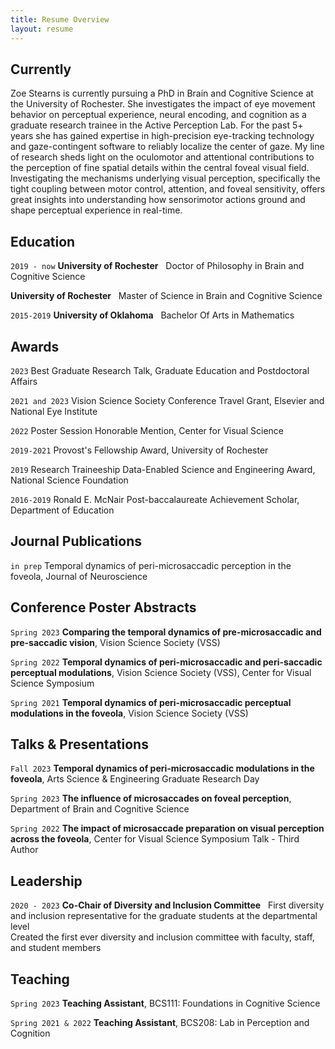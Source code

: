 ```yaml
---
title: Resume Overview
layout: resume
---
```


## Currently

Zoe Stearns is currently pursuing a PhD in Brain and Cognitive Science at the University of Rochester. She investigates the impact of eye movement behavior on perceptual experience, neural encoding, and cognition as a graduate research trainee in the Active Perception Lab. For the past 5+ years she has gained expertise in high-precision eye-tracking technology and gaze-contingent software to reliably localize the center of gaze. My line of research sheds light on the oculomotor and attentional contributions to the perception of fine spatial details within the central foveal visual field. Investigating the mechanisms underlying visual perception, specifically the tight coupling between motor control, attention, and foveal sensitivity, offers great insights into understanding how sensorimotor actions ground and shape perceptual experience in real-time. 


## Education

`2019 - now`
__University of Rochester__ &nbsp;
Doctor of Philosophy in Brain and Cognitive Science 

__University of Rochester__ &nbsp;
Master of Science in Brain and Cognitive Science

`2015-2019`
__University of Oklahoma__ &nbsp;
Bachelor Of Arts in Mathematics

## Awards

`2023`
Best Graduate Research Talk, Graduate Education and Postdoctoral Affairs
 &nbsp;  

`2021 and 2023`
Vision Science Society Conference Travel Grant, Elsevier and National Eye Institute
 &nbsp;  

`2022`
Poster Session Honorable Mention, Center for Visual Science
 &nbsp;  

`2019-2021`
Provost's Fellowship Award, University of Rochester
 &nbsp;  

`2019`
Research Traineeship Data-Enabled Science and Engineering Award, National Science Foundation

`2016-2019`
Ronald E. McNair Post-baccalaureate Achievement Scholar, Department of Education

<!-- A list is also available [online](https://scholar.google.co.uk/citations?user=LTOTl0YAAAAJ) -->

## Journal Publications

`in prep`
Temporal dynamics of peri-microsaccadic perception in the foveola, Journal of Neuroscience

## Conference Poster Abstracts

`Spring 2023`
__Comparing the temporal dynamics of pre-microsaccadic and pre-saccadic vision__, Vision Science Society (VSS)

`Spring 2022`
__Temporal dynamics of peri-microsaccadic and peri-saccadic perceptual modulations__, Vision Science Society (VSS), Center for Visual Science Symposium

`Spring 2021`
__Temporal dynamics of peri-microsaccadic perceptual modulations in the foveola__, Vision Science Society (VSS)

## Talks & Presentations
`Fall 2023`
__Temporal dynamics of peri-microsaccadic modulations in the foveola__, Arts Science & Engineering Graduate Research Day

`Spring 2023`
__The influence of microsaccades on foveal perception__, Department of Brain and Cognitive Science

`Spring 2022`
__The impact of microsaccade preparation on visual perception across the foveola__, Center for Visual Science Symposium Talk - Third Author

## Leadership

`2020 - 2023`
__Co-Chair of Diversity and Inclusion Committee__ &nbsp; 
First diversity and inclusion representative for the graduate students at the departmental level &nbsp;  
Created the first ever diversity and inclusion committee with faculty, staff, and student members &nbsp;  

## Teaching 
`Spring 2023`
__Teaching Assistant__, BCS111: Foundations in Cognitive Science

`Spring 2021 & 2022`
__Teaching Assistant__, BCS208: Lab in Perception and Cognition




